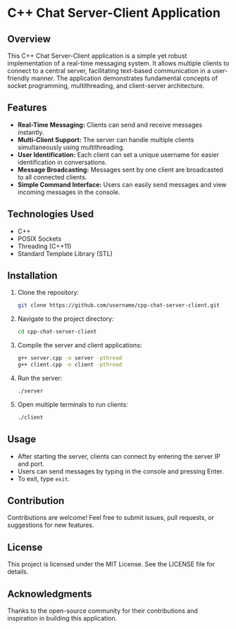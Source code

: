 # C++ Chat Server-Client Application

## Overview
This C++ Chat Server-Client application is a simple yet robust implementation of a real-time messaging system. It allows multiple clients to connect to a central server, facilitating text-based communication in a user-friendly manner. The application demonstrates fundamental concepts of socket programming, multithreading, and client-server architecture.

## Features
- **Real-Time Messaging:** Clients can send and receive messages instantly.
- **Multi-Client Support:** The server can handle multiple clients simultaneously using multithreading.
- **User Identification:** Each client can set a unique username for easier identification in conversations.
- **Message Broadcasting:** Messages sent by one client are broadcasted to all connected clients.
- **Simple Command Interface:** Users can easily send messages and view incoming messages in the console.

## Technologies Used
- C++
- POSIX Sockets
- Threading (C++11)
- Standard Template Library (STL)

## Installation
1. Clone the repository:
   ```bash
   git clone https://github.com/username/cpp-chat-server-client.git
   ```
2. Navigate to the project directory:
   ```bash
   cd cpp-chat-server-client
   ```
3. Compile the server and client applications:
   ```bash
   g++ server.cpp -o server -pthread
   g++ client.cpp -o client -pthread
   ```
4. Run the server:
   ```bash
   ./server
   ```
5. Open multiple terminals to run clients:
   ```bash
   ./client
   ```

## Usage
- After starting the server, clients can connect by entering the server IP and port.
- Users can send messages by typing in the console and pressing Enter.
- To exit, type `exit`.

## Contribution
Contributions are welcome! Feel free to submit issues, pull requests, or suggestions for new features.

## License
This project is licensed under the MIT License. See the LICENSE file for details.

## Acknowledgments
Thanks to the open-source community for their contributions and inspiration in building this application.
